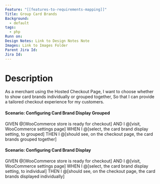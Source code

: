 ```yaml
---
Feature: "[[features-to-requirements-mapping]]"
Title: Group Card Brands
Background:
  - default
tags:
  - php
Runn on:
Design Notes: Link to Design Notes Note
Images: Link to Images Folder
Parent Jira Id: 
Jira Id: 
---
```


# Description

As a merchant using the Hosted Checkout Page,
I want to choose whether to show card brands individually or grouped together,
So that I can provide a tailored checkout experience for my customers.

#### Scenario: Configuring Card Brand Display Grouped

GIVEN @[WooCommerce store is ready for checkout]
AND I @[visit, WooCommerce settings page]
WHEN I @[select, the card brand display setting, to grouped]
THEN I @[should see, on the checkout page, the card brands grouped together]

#### Scenario: Configuring Card Brand Display 

GIVEN @[WooCommerce store is ready for checkout]
AND I @[visit, WooCommerce settings page]
WHEN I @[select, the card brand display setting, to individual]
THEN I @[should see, on the checkout page, the card brands displayed individually]
